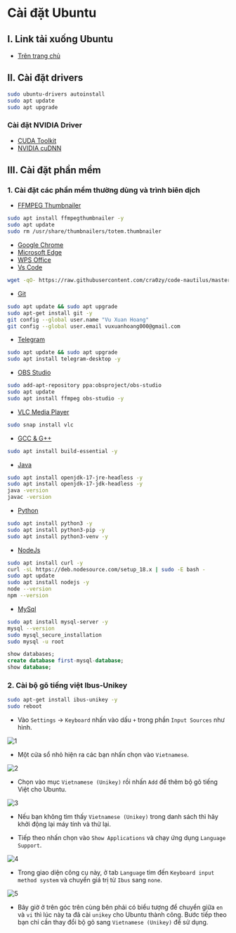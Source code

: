 # Cài đặt Ubuntu

## I. Link tải xuống Ubuntu

-   [Trên trang chủ](https://ubuntu.com/download)

## II. Cài đặt drivers

```bash
sudo ubuntu-drivers autoinstall
sudo apt update
sudo apt upgrade
```

### Cài đặt NVIDIA Driver

-   [CUDA Toolkit](https://developer.nvidia.com/cuda-downloads)
-   [NVIDIA cuDNN](https://developer.nvidia.com/rdp/cudnn-archive)

## III. Cài đặt phần mềm

### 1. Cài đặt các phần mềm thường dùng và trình biên dịch

-   [FFMPEG Thumbnailer](https://apps.kde.org/ffmpegthumbs/)

```bash
sudo apt install ffmpegthumbnailer -y
sudo apt update
sudo rm /usr/share/thumbnailers/totem.thumbnailer
```

-   [Google Chrome](https://www.google.com/intl/vi/chrome/)
-   [Microsoft Edge](https://www.microsoft.com/vi-vn/edge/download)
-   [WPS Office](https://www.wps.com/download/)
-   [Vs Code](https://code.visualstudio.com/Download)

```bash
wget -qO- https://raw.githubusercontent.com/cra0zy/code-nautilus/master/install.sh | bash
```

-   [Git](https://git-scm.com/download/linux)

```bash
sudo apt update && sudo apt upgrade
sudo apt-get install git -y
git config --global user.name "Vu Xuan Hoang"
git config --global user.email vuxuanhoang000@gmail.com
```

-   [Telegram](https://desktop.telegram.org/)

```bash
sudo apt update && sudo apt upgrade
sudo apt install telegram-desktop -y
```

-   [OBS Studio](https://obsproject.com/download#linux)

```bash
sudo add-apt-repository ppa:obsproject/obs-studio
sudo apt update
sudo apt install ffmpeg obs-studio -y
```

-   [VLC Media Player](https://www.videolan.org/vlc/download-ubuntu.html)

```bash
sudo snap install vlc
```

-   [GCC & G++](https://sourceforge.net/projects/mingw-w64/files/)

```bash
sudo apt install build-essential -y
```

-   [Java](https://www.oracle.com/vn/java/technologies/downloads/)

```bash
sudo apt install openjdk-17-jre-headless -y
sudo apt install openjdk-17-jdk-headless -y
java -version
javac -version
```

-   [Python](https://www.python.org/downloads/)

```bash
sudo apt install python3 -y
sudo apt install python3-pip -y
sudo apt install python3-venv -y
```

-   [NodeJs](https://nodejs.org/)

```bash
sudo apt install curl -y
curl -sL https://deb.nodesource.com/setup_18.x | sudo -E bash -
sudo apt update
sudo apt install nodejs -y
node --version
npm --version
```

-   [MySql]()

```bash
sudo apt install mysql-server -y
mysql --version
sudo mysql_secure_installation
sudo mysql -u root
```

```sql
show databases;
create database first-mysql-database;
show database;
```

### 2. Cài bộ gõ tiếng việt Ibus-Unikey

```bash
sudo apt-get install ibus-unikey -y
sudo reboot
```

-   Vào `Settings` -> `Keyboard` nhấn vào dấu `+` trong phần `Input Sources` như hình.

![1](imgs/cai-go-tieng-viet-ubuntu-1.webp)

-   Một cửa sổ nhỏ hiện ra các bạn nhấn chọn vào `Vietnamese`.

![2](imgs/cai-go-tieng-viet-ubuntu-2.webp)

-   Chọn vào mục `Vietnamese (Unikey)` rồi nhấn `Add` để thêm bộ gõ tiếng Việt cho Ubuntu.

![3](imgs/cai-go-tieng-viet-ubuntu-3.webp)

-   Nếu bạn không tìm thấy `Vietnamese (Unikey)` trong danh sách thì hãy khởi động lại máy tính và thử lại.

-   Tiếp theo nhấn chọn vào `Show Applications` và chạy ứng dụng `Language Support`.

![4](imgs/cai-go-tieng-viet-ubuntu-4.webp)

-   Trong giao diện công cụ này, ở tab `Language` tìm đến `Keyboard input method system` và chuyển giá trị từ `Ibus` sang `none`.

![5](imgs/cai-go-tieng-viet-ubuntu-5.webp)

-   Bây giờ ở trên góc trên cùng bên phải có biểu tượng để chuyển giữa `en` và `vi` thì lúc này ta đã cài `unikey` cho Ubuntu thành công. Bước tiếp theo bạn chỉ cần thay đổi bộ gõ sang `Vietnamese (Unikey)` để sử dụng.
